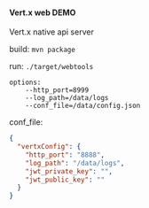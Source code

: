 #### Vert.x web DEMO

Vert.x native api server

build: `mvn package`

run: `./target/webtools`

```text
options:
    --http_port=8999
    --log_path=/data/logs
    --conf_file=/data/config.json
```

conf_file:

```json
{
  "vertxConfig": {
    "http_port": "8888",
    "log_path": "/data/logs",
    "jwt_private_key": "",
    "jwt_public_key": ""
  }
}
```